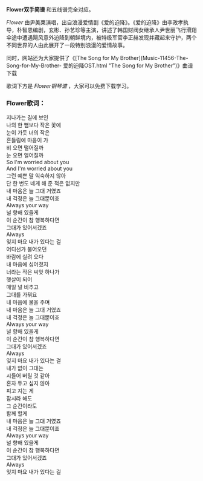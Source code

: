

**Flower双手简谱** 和五线谱完全对应。

_Flower_
由尹美莱演唱，出自浪漫爱情剧《爱的迫降》。《爱的迫降》由李政孝执导，朴智恩编剧，玄彬、孙艺珍等主演，讲述了韩国财阀女继承人尹世丽飞行滑翔伞途中遭遇飓风意外迫降到朝鲜境内，被特级军官李正赫发现并藏起来守护，两个不同世界的人由此展开了一段特别浪漫的爱情故事。

同时，网站还为大家提供了《[The Song for My Brother](Music-11456-The-Song-for-My-Brother-
爱的迫降OST.html "The Song for My Brother")》曲谱下载

歌词下方是 _Flower钢琴谱_ ，大家可以免费下载学习。

### Flower歌词：

지나가는 길에 보인  
나의 한 뼘보다 작은 꽃에  
눈이 가듯 너의 작은  
흔들림에 마음이 가  
비 오면 떨어질까  
눈 오면 얼어질까  
So I'm worried about you  
And I'm worried about you  
그런 예쁜 말 익숙하지 않아  
단 한 번도 네게 해 준 적은 없지만  
내 마음은 늘 그대 거였죠  
내 걱정은 늘 그대뿐이죠  
Always your way  
널 향해 있을게  
이 순간이 참 행복하다면  
그대가 있어서겠죠  
Always  
잊지 마요 내가 있다는 걸  
어디선가 불어오던  
바람에 실려 오다  
내 마음에 심어졌지  
너라는 작은 씨앗 하나가  
햇살이 되어  
매일 널 비추고  
그대를 가꿔요  
내 마음에 물을 주며  
내 마음은 늘 그대 거였죠  
내 걱정은 늘 그대뿐이죠  
Always your way  
널 향해 있을게  
이 순간이 참 행복하다면  
그대가 있어서겠죠  
Always  
잊지 마요 내가 있다는 걸  
내가 없이 그대는  
시들어 버릴 것 같아  
혼자 두고 싶지 않아  
피고 지는 게  
잠시라 해도  
그 순간이라도  
함께 할게  
내 마음은 늘 그대 거였죠  
내 걱정은 늘 그대뿐이죠  
Always your way  
널 향해 있을게  
이 순간이 참 행복하다면  
그대가 있어서겠죠  
Always  
잊지 마요 내가 있다는 걸

